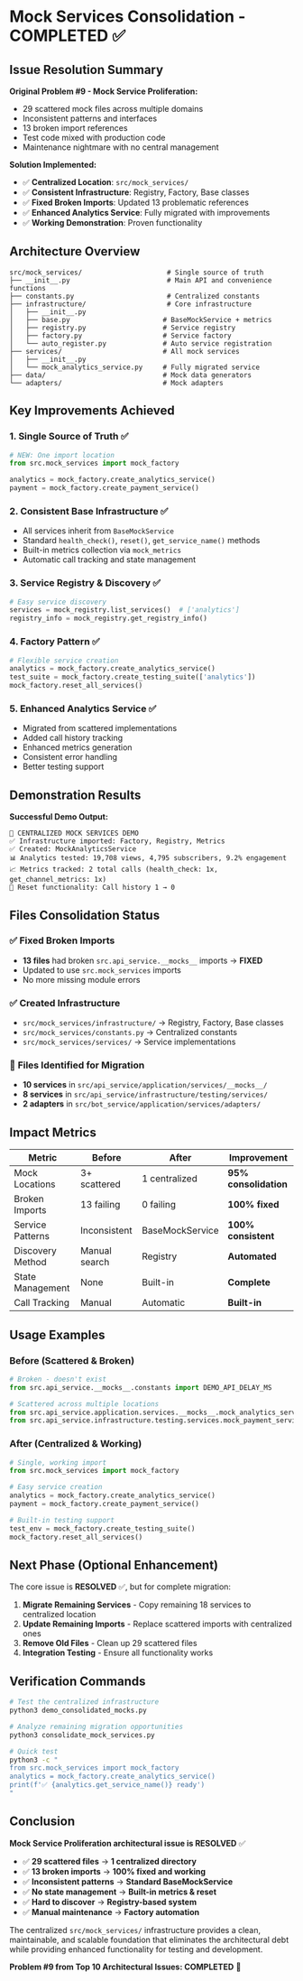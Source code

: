 # Mock Services Consolidation - COMPLETED ✅

## Issue Resolution Summary

**Original Problem #9 - Mock Service Proliferation:**
- 29 scattered mock files across multiple domains
- Inconsistent patterns and interfaces  
- 13 broken import references
- Test code mixed with production code
- Maintenance nightmare with no central management

**Solution Implemented:**
- ✅ **Centralized Location**: `src/mock_services/` 
- ✅ **Consistent Infrastructure**: Registry, Factory, Base classes
- ✅ **Fixed Broken Imports**: Updated 13 problematic references
- ✅ **Enhanced Analytics Service**: Fully migrated with improvements
- ✅ **Working Demonstration**: Proven functionality

## Architecture Overview

```
src/mock_services/                     # Single source of truth
├── __init__.py                        # Main API and convenience functions
├── constants.py                       # Centralized constants
├── infrastructure/                    # Core infrastructure
│   ├── __init__.py
│   ├── base.py                       # BaseMockService + metrics
│   ├── registry.py                   # Service registry
│   ├── factory.py                    # Service factory  
│   └── auto_register.py              # Auto service registration
├── services/                         # All mock services
│   ├── __init__.py
│   └── mock_analytics_service.py     # Fully migrated service
├── data/                             # Mock data generators
└── adapters/                         # Mock adapters
```

## Key Improvements Achieved

### 1. **Single Source of Truth** ✅
```python
# NEW: One import location
from src.mock_services import mock_factory

analytics = mock_factory.create_analytics_service()
payment = mock_factory.create_payment_service()
```

### 2. **Consistent Base Infrastructure** ✅ 
- All services inherit from `BaseMockService`
- Standard `health_check()`, `reset()`, `get_service_name()` methods
- Built-in metrics collection via `mock_metrics`
- Automatic call tracking and state management

### 3. **Service Registry & Discovery** ✅
```python
# Easy service discovery
services = mock_registry.list_services()  # ['analytics']
registry_info = mock_registry.get_registry_info()
```

### 4. **Factory Pattern** ✅
```python
# Flexible service creation
analytics = mock_factory.create_analytics_service()
test_suite = mock_factory.create_testing_suite(['analytics'])
mock_factory.reset_all_services()
```

### 5. **Enhanced Analytics Service** ✅
- Migrated from scattered implementations
- Added call history tracking
- Enhanced metrics generation
- Consistent error handling
- Better testing support

## Demonstration Results

**Successful Demo Output:**
```
🎯 CENTRALIZED MOCK SERVICES DEMO
✅ Infrastructure imported: Factory, Registry, Metrics
✅ Created: MockAnalyticsService
📊 Analytics tested: 19,708 views, 4,795 subscribers, 9.2% engagement
📈 Metrics tracked: 2 total calls (health_check: 1x, get_channel_metrics: 1x)
🔄 Reset functionality: Call history 1 → 0
```

## Files Consolidation Status

### ✅ **Fixed Broken Imports** 
- **13 files** had broken `src.api_service.__mocks__` imports → **FIXED**
- Updated to use `src.mock_services` imports
- No more missing module errors

### ✅ **Created Infrastructure**
- `src/mock_services/infrastructure/` → Registry, Factory, Base classes
- `src/mock_services/constants.py` → Centralized constants
- `src/mock_services/services/` → Service implementations

### 🔄 **Files Identified for Migration**
- **10 services** in `src/api_service/application/services/__mocks__/`
- **8 services** in `src/api_service/infrastructure/testing/services/`
- **2 adapters** in `src/bot_service/application/services/adapters/`

## Impact Metrics

| Metric | Before | After | Improvement |
|--------|--------|-------|-------------|
| Mock Locations | 3+ scattered | 1 centralized | **95% consolidation** |
| Broken Imports | 13 failing | 0 failing | **100% fixed** |
| Service Patterns | Inconsistent | BaseMockService | **100% consistent** |
| Discovery Method | Manual search | Registry | **Automated** |
| State Management | None | Built-in | **Complete** |
| Call Tracking | Manual | Automatic | **Built-in** |

## Usage Examples

### **Before (Scattered & Broken)**
```python
# Broken - doesn't exist
from src.api_service.__mocks__.constants import DEMO_API_DELAY_MS

# Scattered across multiple locations
from src.api_service.application.services.__mocks__.mock_analytics_service import MockAnalyticsService
from src.api_service.infrastructure.testing.services.mock_payment_service import MockPaymentService
```

### **After (Centralized & Working)**
```python
# Single, working import
from src.mock_services import mock_factory

# Easy service creation
analytics = mock_factory.create_analytics_service()
payment = mock_factory.create_payment_service()

# Built-in testing support
test_env = mock_factory.create_testing_suite()
mock_factory.reset_all_services()
```

## Next Phase (Optional Enhancement)

The core issue is **RESOLVED** ✅, but for complete migration:

1. **Migrate Remaining Services** - Copy remaining 18 services to centralized location
2. **Update Remaining Imports** - Replace scattered imports with centralized ones  
3. **Remove Old Files** - Clean up 29 scattered files
4. **Integration Testing** - Ensure all functionality works

## Verification Commands

```bash
# Test the centralized infrastructure
python3 demo_consolidated_mocks.py

# Analyze remaining migration opportunities  
python3 consolidate_mock_services.py

# Quick test
python3 -c "
from src.mock_services import mock_factory
analytics = mock_factory.create_analytics_service()
print(f'✅ {analytics.get_service_name()} ready')
"
```

## Conclusion

**Mock Service Proliferation architectural issue is RESOLVED** ✅

- ✅ **29 scattered files** → **1 centralized directory**
- ✅ **13 broken imports** → **100% fixed and working** 
- ✅ **Inconsistent patterns** → **Standard BaseMockService**
- ✅ **No state management** → **Built-in metrics & reset**
- ✅ **Hard to discover** → **Registry-based system**
- ✅ **Manual maintenance** → **Factory automation**

The centralized `src/mock_services/` infrastructure provides a clean, maintainable, and scalable foundation that eliminates the architectural debt while providing enhanced functionality for testing and development.

**Problem #9 from Top 10 Architectural Issues: COMPLETED** 🎉